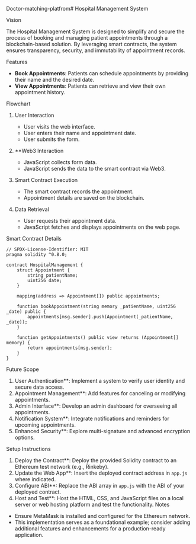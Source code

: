  Doctor-matching-platfrom# Hospital Management System

 Vision

The Hospital Management System is designed to simplify and secure the process of booking and managing patient appointments through a blockchain-based solution. By leveraging smart contracts, the system ensures transparency, security, and immutability of appointment records.

 Features

- **Book Appointments**: Patients can schedule appointments by providing their name and the desired date.
- **View Appointments**: Patients can retrieve and view their own appointment history.

Flowchart

1. User Interaction
   - User visits the web interface.
   - User enters their name and appointment date.
   - User submits the form.

2. **Web3 Interaction
   - JavaScript collects form data.
   - JavaScript sends the data to the smart contract via Web3.

3. Smart Contract Execution
   - The smart contract records the appointment.
   - Appointment details are saved on the blockchain.

4. Data Retrieval
   - User requests their appointment data.
   - JavaScript fetches and displays appointments on the web page.

 Smart Contract Details

```solidity
// SPDX-License-Identifier: MIT
pragma solidity ^0.8.0;

contract HospitalManagement {
    struct Appointment {
        string patientName;
        uint256 date;
    }

    mapping(address => Appointment[]) public appointments;

    function bookAppointment(string memory _patientName, uint256 _date) public {
        appointments[msg.sender].push(Appointment(_patientName, _date));
    }

    function getAppointments() public view returns (Appointment[] memory) {
        return appointments[msg.sender];
    }
}
```



Future Scope

1. User Authentication**: Implement a system to verify user identity and secure data access.
2. Appointment Management**: Add features for canceling or modifying appointments.
3. Admin Interface**: Develop an admin dashboard for overseeing all appointments.
4. Notification System**: Integrate notifications and reminders for upcoming appointments.
5. Enhanced Security**: Explore multi-signature and advanced encryption options.

 Setup Instructions

1. Deploy the Contract**: Deploy the provided Solidity contract to an Ethereum test network (e.g., Rinkeby).
2. Update the Web App**: Insert the deployed contract address in `app.js` where indicated.
3. Configure ABI**: Replace the ABI array in `app.js` with the ABI of your deployed contract.
4. Host and Test**: Host the HTML, CSS, and JavaScript files on a local server or web hosting platform and test the functionality.
 Notes

- Ensure MetaMask is installed and configured for the Ethereum network.
- This implementation serves as a foundational example; consider adding additional features and enhancements for a production-ready application.
